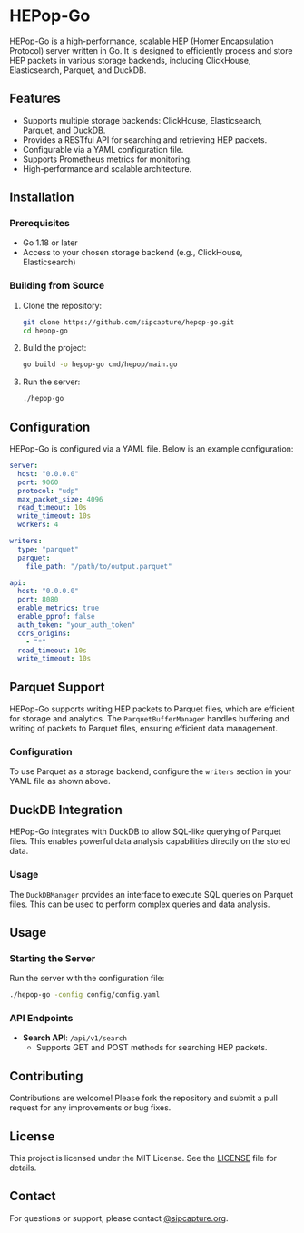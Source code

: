 # HEPop-Go

HEPop-Go is a high-performance, scalable HEP (Homer Encapsulation Protocol) server written in Go. It is designed to efficiently process and store HEP packets in various storage backends, including ClickHouse, Elasticsearch, Parquet, and DuckDB.

## Features

- Supports multiple storage backends: ClickHouse, Elasticsearch, Parquet, and DuckDB.
- Provides a RESTful API for searching and retrieving HEP packets.
- Configurable via a YAML configuration file.
- Supports Prometheus metrics for monitoring.
- High-performance and scalable architecture.

## Installation

### Prerequisites

- Go 1.18 or later
- Access to your chosen storage backend (e.g., ClickHouse, Elasticsearch)

### Building from Source

1. Clone the repository:

   ```bash
   git clone https://github.com/sipcapture/hepop-go.git
   cd hepop-go
   ```

2. Build the project:

   ```bash
   go build -o hepop-go cmd/hepop/main.go
   ```

3. Run the server:

   ```bash
   ./hepop-go
   ```

## Configuration

HEPop-Go is configured via a YAML file. Below is an example configuration:

```yaml
server:
  host: "0.0.0.0"
  port: 9060
  protocol: "udp"
  max_packet_size: 4096
  read_timeout: 10s
  write_timeout: 10s
  workers: 4

writers:
  type: "parquet"
  parquet:
    file_path: "/path/to/output.parquet"

api:
  host: "0.0.0.0"
  port: 8080
  enable_metrics: true
  enable_pprof: false
  auth_token: "your_auth_token"
  cors_origins:
    - "*"
  read_timeout: 10s
  write_timeout: 10s
```

## Parquet Support

HEPop-Go supports writing HEP packets to Parquet files, which are efficient for storage and analytics. The `ParquetBufferManager` handles buffering and writing of packets to Parquet files, ensuring efficient data management.

### Configuration

To use Parquet as a storage backend, configure the `writers` section in your YAML file as shown above.

## DuckDB Integration

HEPop-Go integrates with DuckDB to allow SQL-like querying of Parquet files. This enables powerful data analysis capabilities directly on the stored data.

### Usage

The `DuckDBManager` provides an interface to execute SQL queries on Parquet files. This can be used to perform complex queries and data analysis.

## Usage

### Starting the Server

Run the server with the configuration file:

```bash
./hepop-go -config config/config.yaml
```

### API Endpoints

- **Search API**: `/api/v1/search`
  - Supports GET and POST methods for searching HEP packets.

## Contributing

Contributions are welcome! Please fork the repository and submit a pull request for any improvements or bug fixes.

## License

This project is licensed under the MIT License. See the [LICENSE](LICENSE) file for details.

## Contact

For questions or support, please contact [@sipcapture.org](mailto:info@sipcapture.org).